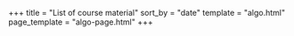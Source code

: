 +++
title = "List of course material"
sort_by = "date"
template = "algo.html"
page_template = "algo-page.html"
+++
